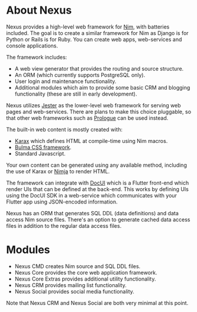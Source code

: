 About Nexus
===

Nexus provides a high-level web framework for [Nim](https://nim-lang.org),
with batteries included. The goal is to create a similar framework for Nim as
Django is for Python or Rails is for Ruby. You can create web apps,
web-services and console applications.

The framework includes:
- A web view generator that provides the routing and source structure.
- An ORM (which currently supports PostgreSQL only).
- User login and maintenance functionality.
- Additional modules which aim to provide some basic CRM and blogging
  functionality (these are still in early development).

Nexus utilizes [Jester](https://github.com/dom96/jester) as the lower-level web
framework for serving web pages and web-services. There are plans to make this
choice pluggable, so that other web frameworks such as
[Prologue](https://github.com/planety/prologue) can be used instead.

The built-in web content is mostly created with:
- [Karax](https://github.com/karaxnim/karax) which defines HTML at compile-time
using Nim macros.
- [Bulma CSS framework](https://bulma.io).
- Standard Javascript.

Your own content can be generated using any available method,
including the use of Karax or
[Nimja](https://github.com/enthus1ast/nimja) to render HTML.

The framework can integrate with [DocUI](https://github.com/jfilby/DocUI) which
is a Flutter front-end which render UIs that can be defined at the back-end.
This works by defining UIs using the DocUI SDK in a web-service which
communicates with your Flutter app using JSON-encoded information.

Nexus has an ORM that generates SQL DDL (data definitions) and data access Nim
source files. There's an option to generate cached data access files in
addition to the regular data access files.


Modules
====

- Nexus CMD creates Nim source and SQL DDL files.
- Nexus Core provides the core web application framework.
- Nexus Core Extras provides additional utility functionality.
- Nexus CRM provides mailing list functionality.
- Nexus Social provides social media functionality.

Note that Nexus CRM and Nexus Social are both very minimal at this point.

